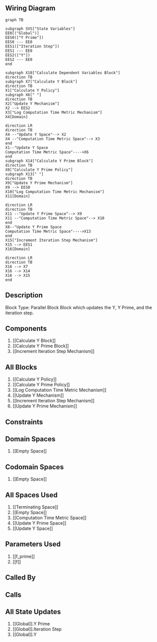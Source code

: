 ## Wiring Diagram

```mermaid
graph TB

subgraph SVS["State Variables"]
EE0[("Global")]
EES0(["Y Prime"])
EES0 --- EE0
EES1(["Iteration Step"])
EES1 --- EE0
EES2(["Y"])
EES2 --- EE0
end

subgraph X18["Calculate Dependent Variables Block"]
direction TB
subgraph X7["Calculate Y Block"]
direction TB
X1["Calculate Y Policy"]
subgraph X6[" "]
direction TB
X2["Update Y Mechanism"]
X2 --> EES2
X3["Log Computation Time Metric Mechanism"]
X4[Domain]

direction LR
direction TB
X4 --"Update Y Space"--> X2
X4 --"Computation Time Metric Space"--> X3
end
X1--"Update Y Space
Computation Time Metric Space"---->X6
end
subgraph X14["Calculate Y Prime Block"]
direction TB
X8["Calculate Y Prime Policy"]
subgraph X13[" "]
direction TB
X9["Update Y Prime Mechanism"]
X9 --> EES0
X10["Log Computation Time Metric Mechanism"]
X11[Domain]

direction LR
direction TB
X11 --"Update Y Prime Space"--> X9
X11 --"Computation Time Metric Space"--> X10
end
X8--"Update Y Prime Space
Computation Time Metric Space"---->X13
end
X15["Increment Iteration Step Mechanism"]
X15 --> EES1
X16[Domain]

direction LR
direction TB
X16 --> X7
X16 --> X14
X16 --> X15
end
```

## Description

Block Type: Parallel Block
Block which updates the Y, Y Prime, and the iteration step.
## Components
1. [[Calculate Y Block]]
2. [[Calculate Y Prime Block]]
3. [[Increment Iteration Step Mechanism]]

## All Blocks
1. [[Calculate Y Policy]]
2. [[Calculate Y Prime Policy]]
3. [[Log Computation Time Metric Mechanism]]
4. [[Update Y Mechanism]]
5. [[Increment Iteration Step Mechanism]]
6. [[Update Y Prime Mechanism]]

## Constraints

## Domain Spaces
1. [[Empty Space]]

## Codomain Spaces
1. [[Empty Space]]

## All Spaces Used
1. [[Terminating Space]]
2. [[Empty Space]]
3. [[Computation Time Metric Space]]
4. [[Update Y Prime Space]]
5. [[Update Y Space]]

## Parameters Used
1. [[f_prime]]
2. [[f]]

## Called By

## Calls

## All State Updates
1. [[Global]].Y Prime
2. [[Global]].Iteration Step
3. [[Global]].Y

